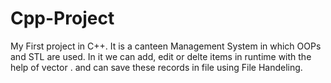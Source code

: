 # Cpp-Project
My First project in C++. It is a canteen Management System in which OOPs and STL are used. In it we can add, edit or delte items in runtime with the help of vector .
and can save these records in file using File Handeling.
